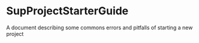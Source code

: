 # SupProjectStarterGuide
A document describing some commons errors and pitfalls of starting a new project
